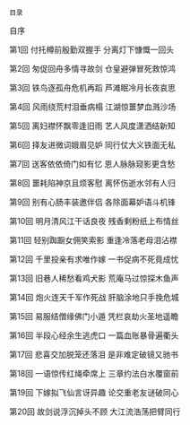     目录 

 自序

 第1回 付托樽前殷勤双握手 分离灯下慷慨一回头

 第2回 匆促回舟多情寻故剑 仓皇避弹冒死救惊鸿

 第3回 铁鸟逐孤舟危机再蹈 芦滩眠冷月长夜哀思

 第4回 风雨绕荒村泪垂病榻 江湖惊噩梦血溅沙场

 第5回 离妇襟怀飘零逢旧雨 艺人风度潇洒结新知

 第6回 择友进微词娥眉见妒 同行仗大义铁面无私

 第7回 送客依依倚门如有忆 恩人脉脉窥影更含愁

 第8回 噩耗陷神京且烦客慰 离怀伤逝水邻有人归

 第9回 别有心肠丰装邀伴侣 各除面幕妒语斗机锋

 第10回 明月清风江干话良夜 残香剩粉纸上布情丝

 第11回 轻别踟蹰女佣笑索影 重逢冷落老母泪沾襟

 第12回 千里投亲有求唯作嫁 一书促病不死竟成忧

 第13回 旧巷人稀愁看鸡犬影 荒庵马过惊探木鱼声

 第14回 炮火连天千军作死战 肝脑涂地只手挽危城

 第15回 易服结僧缘佛门小遁 凭栏哀劫火圣地遥瞻

 第16回 半段心经余生逃虎口 一篇血账暴骨遍衢头

 第17回 悲喜交加脱笼还落泪 是非难定破镜又驰书

 第18回 一语惊传红绳牵席上 三章约法白水覆窗前

 第19回 下嫁拟飞仙言讶异趣 论交重老友谜破同心

 第20回 故剑说浮沉掉头不顾 大江流浩荡把臂同行

